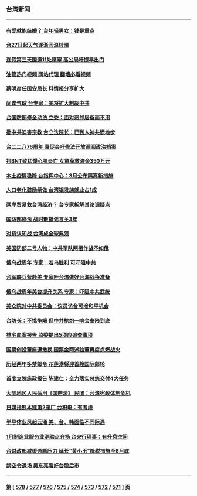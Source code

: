 ### 台湾新闻
---
#### [有爱就能结婚？ 台年轻男女：钱是重点](../../pages/ncid1349361/n13938706.md?02270045) 
#### [台27日起天气逐渐回温转晴](../../pages/ncid1349361/n13938744.md?02270045) 
#### [连假第三天国道11处壅塞 高公局吁提早出门](../../pages/ncid1349361/n13938742.md?02270045) 
#### [油管热门视频 网站代理 翻墙必看视频](http://138.2.39.72:81/youtube.html?epic-marker?02270045)
#### [蔡明彦任国安局长 料情报分享扩大](../../pages/ncid1349361/n13938729.md?02270045) 
#### [间谍气球 台专家：美将扩大制裁中共](../../pages/ncid1349361/n13938727.md?02270045) 
#### [台国防部修全动法 立委：面对恶邻居备而不用](../../pages/ncid1349361/n13938731.md?02270045) 
#### [批中共迫害宗教 台立法院长：已到人神共愤地步](../../pages/ncid1349361/n13938732.md?02270045) 
#### [台二二八76周年 真促会吁修法开放调阅政治档案](../../pages/ncid1349361/n13938733.md?02270045) 
#### [打BNT致猛爆心肌炎亡 女童获救济金350万元](../../pages/ncid1349361/n13938696.md?02270045) 
#### [本土疫情稳降 台指挥中心：3月公布隔离新措施](../../pages/ncid1349361/n13938709.md?02270045) 
#### [人口老化鼓励续做 台湾银发族就业占1成](../../pages/ncid1349361/n13938669.md?02270045) 
#### [两岸贸易救台湾经济？ 台专家拆解其论调疑点](../../pages/ncid1349361/n13938671.md?02270045) 
#### [国防部修法 战时散播谣言关3年](../../pages/ncid1349361/n13938646.md?02270045) 
#### [对抗认知战 台湾成全球典范](../../pages/ncid1349361/n13938655.md?02270045) 
#### [美国防部二号人物：中共军队两栖作战不如俄](../../pages/ncid1349361/n13938262.md?02270045) 
#### [俄乌战周年 专家：若乌胜利 可吓阻中共](../../pages/ncid1349361/n13938152.md?02270045) 
#### [台军联兵营赴美 专家吁台湾做好台海战争准备](../../pages/ncid1349361/n13936653.md?02270045) 
#### [俄乌战周年美台提升关系 专家：吓阻中共武统](../../pages/ncid1349361/n13937472.md?02270045) 
#### [美众院对中共委员会：议员访台可增和平机会](../../pages/ncid1349361/n13937487.md?02270045) 
#### [台防长：不挑争端 但中共枪炮一响会奉陪到底](../../pages/ncid1349361/n13937495.md?02270045) 
#### [林宅血案报告 监委提出5项应追查事项](../../pages/ncid1349361/n13937336.md?02270045) 
#### [国票创投董座遭撤换 国票金两派独董再度点燃战火](../../pages/ncid1349361/n13937368.md?02270045) 
#### [历经两年多禁邮令 花莲港将迎首艘国际邮轮](../../pages/ncid1349361/n13937384.md?02270045) 
#### [首度立院施政报告 陈建仁：全力落实总统交付4大任务](../../pages/ncid1349361/n13937340.md?02270045) 
#### [大陆地区人民适用《国赔法》 民团：台湾宪政体制危机](../../pages/ncid1349361/n13937347.md?02270045) 
#### [日媒指熊本建第2座厂 台积电：有考虑](../../pages/ncid1349361/n13937346.md?02270045) 
#### [半导体业风起云涌 美、台、韩面临不同际遇](../../pages/ncid1349361/n13937343.md?02270045) 
#### [1月制造业服务业测验点齐扬 台央行理事：有升息空间](../../pages/ncid1349361/n13937348.md?02270045) 
#### [台财政部减缓通膨压力 延长“黄小玉”降税措施至6月底](../../pages/ncid1349361/n13937350.md?02270045) 
#### [禁空令退场 吴东亮看好台股后市](../../pages/ncid1349361/n13937352.md?02270045) 

---
#### 第 [ [578](./578.md?02270045) / [577](./577.md?02270045) / [576](./576.md?02270045) / [575](./575.md?02270045) / [574](./574.md?02270045) / [573](./573.md?02270045) / [572](./572.md?02270045) / [571](./571.md?02270045) ] 页
